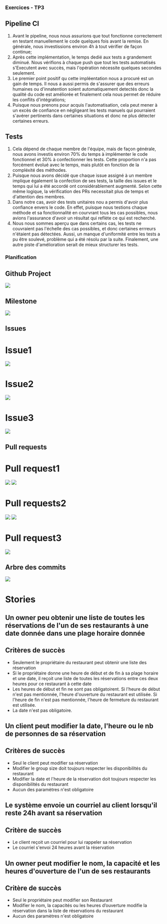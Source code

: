 ### Exercices - TP3

## Pipeline CI
1. Avant le pipeline, nous nous assurions que tout fonctionne correctement en testant manuellement le code quelques fois avant la remise. En générale, nous investissions environ 4h à tout vérifier de façon continue;
2. Après cette implémentation, le temps dedié aux tests a grandement diminué. Nous vérifions à chaque push que tout les tests automatisés s'Executent avec succès, mais l'opération nécessite quelques secondes seulement.
3. Le premier point positif qu cette impléentation nous a procuré est un gain de temps. Il nous a aussi permis de s'assurer que des erreurs humaines ou d'innatention soient automatiquement detectés donc la qualité du code est améliorée et finalement cela nous permet de réduire les conflits d'intégrations;
4. Puisque nous prenons pour acquis l'automatisation, cela peut mener à un excès de confiance en négligeant les tests manuels qui pourraient s'avérer pertinents dans certaines situations et donc ne plus détecter certaines erreurs.

## Tests
1. Cela dépend de chaque membre de l'équipe, mais de façon générale, nous avons investis environ 70% du temps à implémenter le code fonctionnel et 30% à confectionner les tests. Cette proportion n'a pas forcément évolué avec le temps, mais plutôt en fonction de la compléxité des méthodes.
2. Puisque nous avons décidé que chaque issue assigné à un membre implique également la confection de ses tests, la taille des issues et le temps qui lui a été accordé ont considérablement augmenté. Selon cette même logique, la vérification des PRs necessitait plus de temps et d'attention des membres.
3. Dans notre cas, avoir des tests unitaires nou a permis d'avoir plus confiance envers le code. En effet, puisque nous testions chaque méthode et sa fonctionnalité en courvrant tous les cas possibles, nous avions l'assurance d'avoir un résultat qui reflète ce qui est recherché.
4. Nous nous sommes aperçu que dans certains cas, les tests ne couvraient pas l'échelle des cas possibles, et donc certaines errreurs n'étaient pas détectées. Aussi, un manque d'uniformité entre les tests a pu être soulevé, problème qui a été résolu par la suite. Finalement, une autre piste d'amélioration serait de mieux structurer les tests.

### Planification

## Github Project
 <img src="Resources/Project.png"/>

## Milestone
 <img src="Resources/Milestone3.png"/>

## Issues

# Issue1
  <img src="Resources/issueTP31.png"/>

# Issue2
  <img src="Resources/issueTP32.png"/>

# Issue3
  <img src="Resources/issueTP33.png"/>

## Pull requests

# Pull request1
  <img src="Resources/PR1.png"/>
  <img src="Resources/PR2.png"/>

# Pull requests2
  <img src="Resources/PR3.png"/>
  <img src="Resources/PR4.png"/>

# Pull request3
  <img src="Resources/PR5.png"/>

## Arbre des commits
  <img src="Resources/arbre_commit.png"/>

# Stories
## Un owner peu obtenir une liste de toutes les réservations de l'un de ses restaurants à une date donnée dans une plage horaire donnée
## Critères de succès
- Seulement le propriétaire du restaurant peut obtenir une liste des réservation
- Si le propriétaire donne une heure de début et de fin à sa plage horaire et une date, il reçoit une liste de toutes les réservations entre ces deux heures pour ce restaurant à cette date
- Les heures de début et fin ne sont pas obligatoirent. Si l'heure de début n'est pas mentionnée, l'heure d'ouverture du restaurant est utilisée. Si l'heure de fin n'est pas mentionnée, l'heure de fermeture du restaurant est utilisée.
- La date n'est pas obligatoire. 

## Un client peut modifier la date, l'heure ou le nb de personnes de sa réservation
## Critères de succès
- Seul le client peut modifier sa réservation
- Modifier le group size doit toujours respecter les disponibilités du restaurant
- Modifier la date et l'heure de la réservation doit toujours respecter les disponibilités du restaurant
- Aucun des paramètres n'est obligatoire

## Le système envoie un courriel au client lorsqu'il reste 24h avant sa réservation
## Critère de succès
- Le client reçoit un courriel pour lui rappeler sa réservation
- Le courriel s'envoi 24 heures avant la réservation

## Un owner peut modifier le nom, la capacité et les heures d'ouverture de l'un de ses restaurants
## Critère de succès
- Seul le propriétaire peut modifier son Restaurant
- Modifier le nom, la capacités ou les heures d’ouverture modifie la réservation dans la liste de réservations du restaurant
- Aucun des paramètres n'est obligatoire
